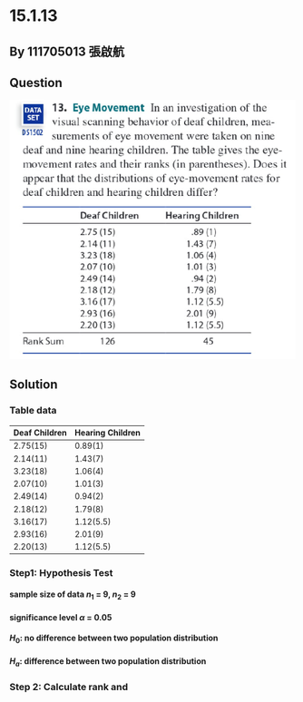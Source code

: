 # 15.1.13

## By 111705013 張啟航

## Question
![image](https://github.com/HWTeng-Course/202402-Statistics/blob/main/Images/15.1.13(1).png)

## Solution
### Table data

| Deaf Children | Hearing Children |
|---------------|------------------|
| 2.75(15)      | 0.89(1)          |
| 2.14(11)      | 1.43(7)          |
| 3.23(18)      | 1.06(4)          |
| 2.07(10)      | 1.01(3)          |
| 2.49(14)      | 0.94(2)          |
| 2.18(12)      | 1.79(8)          |
| 3.16(17)      | 1.12(5.5)        |
| 2.93(16)      | 2.01(9)          |
| 2.20(13)      | 1.12(5.5)        |

### Step1: Hypothesis Test
  #### sample size of data $n_1$ = 9,  $n_2$ = 9
  #### significance level $\alpha$ = 0.05
  #### $H_0$: no difference between two population distribution
  #### $H_a$: difference between two population distribution


### Step 2: Calculate rank and 
 
